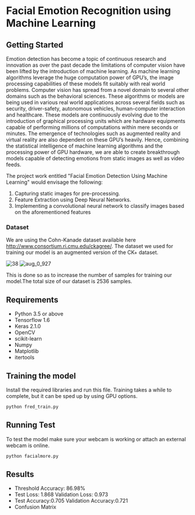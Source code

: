 # Facial Emotion Recognition using Machine Learning

## Getting Started
Emotion detection has become a topic of continuous research and innovation as over
the past decade the limitations of computer vision have been lifted by the introduction
of machine learning. As machine learning algorithms leverage the huge computation
power of GPU’s, the image processing capabilities of these models fit suitably with
real world problems. Computer vision has spread from a novel domain to several other
domains such as the behavioral sciences. These algorithms or models are being used
in various real world applications across several fields such as security, driver-safety,
autonomous vehicles, human-computer interaction and healthcare. These models are
continuously evolving due to the introduction of graphical processing units which are
hardware equipments capable of performing millions of computations within mere seconds
or minutes. The emergence of technologies such as augmented reality and virtual
reality are also dependent on these GPU’s heavily. Hence, combining the statistical intelligence
of machine learning algorithms and the processing power of GPU hardware,
we are able to create breakthrough models capable of detecting emotions from static
images as well as video feeds.

The project work entitled "Facial Emotion Detection Using Machine Learning" would
envisage the following: 
1. Capturing static images for pre-processing. 
2. Feature Extraction
using Deep Neural Networks. 
3. Implementing a convolutional neural network to classify images based on the aforementioned features

### Dataset
We are using the Cohn-Kanade dataset available here http://www.consortium.ri.cmu.edu/ckagree/. The dataset we used for training our model is an augmented version of the CK+ dataset.

![38](https://user-images.githubusercontent.com/28685502/42219980-46dd4b50-7eeb-11e8-9941-150872bf49db.jpg)
![aug_0_927](https://user-images.githubusercontent.com/28685502/42219981-47181fdc-7eeb-11e8-8cf2-d8646cbb3cf6.jpeg)

This is done so as to increase the number of samples for training our model.The total size of our dataset is 2536 samples.

## Requirements
* Python 3.5 or above
* Tensorflow 1.6
* Keras 2.1.0
* OpenCV
* scikit-learn
* Numpy
* Matplotlib
* itertools

## Training the model
Install the required libraries and run this file. Training takes a while to complete, but it can be sped up by using GPU options.
```python
python fred_train.py
```
## Running Test
To test the model make sure your webcam is working or attach an external webcam is online. 
```python
python facialmore.py
```

## Results
* Threshold Accuracy: 86.98%
* Test Loss: 1.868 Validation Loss: 0.973
* Test Accuracy:0.705 Validation Accuracy:0.721
* Confusion Matrix
